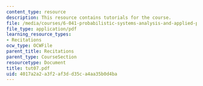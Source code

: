 ```yaml
---
content_type: resource
description: This resource contains tutorials for the course.
file: /media/courses/6-041-probabilistic-systems-analysis-and-applied-probability-spring-2006/4017a2a2a3f2af3dd35ca4aa35b0d4ba_tut07.pdf
file_type: application/pdf
learning_resource_types:
- Recitations
ocw_type: OCWFile
parent_title: Recitations
parent_type: CourseSection
resourcetype: Document
title: tut07.pdf
uid: 4017a2a2-a3f2-af3d-d35c-a4aa35b0d4ba
---
```

